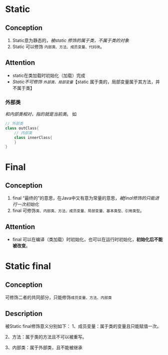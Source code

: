 # Static
## Conception
1. Static意为静态的，*被static 修饰的属于类，不属于类的对象*
2. Static 可以修饰 `内部类、方法、成员变量、代码块`。

## Attention
- static在类加载时初始化（加载）完成
- *Static不可修饰 `外部类、局部变量`*【static 属于类的，局部变量属于其方法，并不属于类】

### 外部类
*和内部类相对，指的就是当前类*。
如
```java
// 外部类
class outClass{
	// 内部类
	class innerClass{
	}
}
```

# Final
## Conception
1. final “最终的”的意思，在Java中又有意为常量的意思，*被final修饰的只能进行一次初始化*
2. final 可修饰`类、内部类、方法、成员变量、局部变量、基本类型、引用类型`。

## Attention
- final 可以在编译（类加载）时初始化，也可以在运行时初始化，**初始化后不能被改变**。

# Static final
## Conception
可修饰二者的共同部分，只能修饰`成员变量、方法、内部类`

## Description
被Static final修饰意义分别如下：
1、成员变量：属于类的变量且只能赋值一次。

2、方法：属于类的方法且不可以被重写。

3、内部类：属于外部类，且不能被继承
